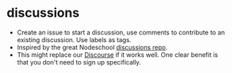 # discussions
- Create an issue to start a discussion, use comments to contribute to an existing discussion. Use labels as tags.     
- Inspired by the great Nodeschool [discussions repo](https://github.com/nodeschool/discussions/).
- This might replace our [Discourse](http://discourse.codehub.org.uk/) if it works well. One clear benefit is that you don't need to sign up specifically. 
